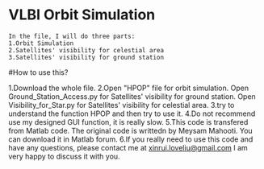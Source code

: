 # VLBI Orbit Simulation
    In the file, I will do three parts:
    1.Orbit Simulation
    2.Satellites' visibility for celestial area
    3.Satellites' visibility for ground station
    
#How to use this?

1.Download the whole file.
2.Open "HPOP" file for orbit simulation. Open Ground_Station_Access.py for Satellites' visibility for ground station. Open Visibility_for_Star.py for Satellites' visibility for celestial area.
3.try to understand the function HPOP and then try to use it.
4.Do not recommend use my designed GUI function, it is really slow.
5.This code is transfered from Matlab code. The original code is writtedn by Meysam Mahooti. You can download it in Matlab forum.
6.If you really need to use this code and have any questions, please contact me at xinrui.loveliu@gmail.com I am very happy to discuss it with you.

